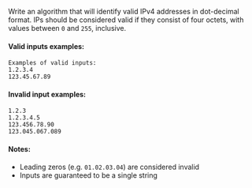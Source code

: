 Write an algorithm that will identify valid IPv4 addresses in dot-decimal format. IPs should be considered valid if they consist of four octets, with values between `0` and `255`, inclusive.


#### Valid inputs examples:
```
Examples of valid inputs:
1.2.3.4
123.45.67.89
```

#### Invalid input examples:
```
1.2.3
1.2.3.4.5
123.456.78.90
123.045.067.089
```

#### Notes:
- Leading zeros (e.g. `01.02.03.04`) are considered invalid
- Inputs are guaranteed to be a single string
